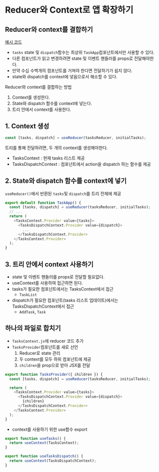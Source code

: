 # Reducer와 Context로 앱 확장하기

## Reducer와 context를 결합하기
[예시 코드](./before_refactoring)

- `tasks` state 및 `dispatch`함수는 최상위 `TaskApp`컴포넌트에서만 사용할 수 있다.
- 다른 컴포넌트가 읽고 변경하려면 state 및 이벤트 핸들러를 props로 전달해야한다.
- 만약 수십 수백개의 컴포넌트를 거쳐야 한다면 전달하기가 쉽지 않다.
- state와 dispatch를 context에 넣음으로서 해소할 수 있다.

Reducer와 context를 결합하는 방법
1. Context를 생성한다.
2. State와 dispatch 함수를 context에 넣는다.
3. 트리 안에서 context를 사용한다.

## 1. Context 생성
```javascript
const [tasks, dispatch] = useReducer(tasksReducer, initialTasks);
```
트리를 통해 전달하려면, 두 개의 context를 생성해야한다.
- TasksContext : 현재 tasks 리스트 제공
- TasksDispatchContext : 컴포넌트에서 action을 dispatch 하는 함수를 제공

## 2. State와 dispatch 함수를 context에 넣기
`useReducer()`에서 반환된 `tasks`및 `dispatch`를 트리 전체에 제공
```javascript
export default function TaskApp() {
  const [tasks, dispatch] = useReducer(tasksReducer, initialTasks);
  // ...
  return (
    <TasksContext.Provider value={tasks}>
      <TasksDispatchContext.Provider value={dispatch}>
        ...
      </TasksDispatchContext.Provider>
    </TasksContext.Provider>
  );
}
```

## 3. 트리 안에서 context 사용하기
- state 및 이벤트 핸들러를 props로 전달할 필요없다.
- useContext를 사용하여 접근하면 된다.
- tasks가 필요한 컴포넌트에서는 TasksContext에서 접근
  - `TaskList`
- dispatch가 필요한 컴포넌트(tasks 리스트 업데이트)에서는 TasksDispatchContext에서 접근
  - `AddTask`, `Task`

## 하나의 파일로 합치기
- `TasksContext.js`에 reducer 코드 추가
- `TasksProvider`컴포넌트를 새로 선언
  1. Reducer로 state 관리
  2. 두 context를 모두 하위 컴포넌트에 제공
  3. `children`을 prop으로 받아 JSX를 전달

```javascript
export function TasksProvider({ children }) {
  const [tasks, dispatch] = useReducer(tasksReducer, initialTasks);

  return (
    <TasksContext.Provider value={tasks}>
      <TasksDispatchContext.Provider value={dispatch}>
        {children}
      </TasksDispatchContext.Provider>
    </TasksContext.Provider>
  );
}
```

- context를 사용하기 위한 use함수 export
```javascript
export function useTasks() {
  return useContext(TasksContext);
}

export function useTasksDispatch() {
  return useContext(TasksDispatchContext);
}
```

